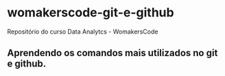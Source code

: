 # womakerscode-git-e-github
Repositório do curso Data Analytcs  - WomakersCode
## Aprendendo os comandos mais utilizados no git e github. ##
